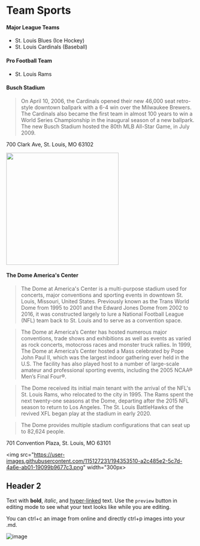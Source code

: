 # Team Sports

#### Major League Teams
- St. Louis Blues (Ice Hockey)
- St. Louis Cardinals (Baseball)

#### Pro Football Team
- St. Louis Rams

#### Busch Stadium

>On April 10, 2006, the Cardinals opened their new 46,000 seat retro-style downtown ballpark with a 6-4 win over the Milwaukee Brewers. The Cardinals also became the first team in almost 100 years to win a World Series Championship in the inaugural season of a new ballpark. The new Busch Stadium hosted the 80th MLB All-Star Game, in July 2009.

700 Clark Ave, St. Louis, MO 63102

<img src="https://user-images.githubusercontent.com/115127231/194351035-4dd89aa5-658a-4a15-9099-4f0883bd6ed4.png" width="300px">



#### The Dome America's Center

> The Dome at America's Center is a multi-purpose stadium used for concerts, major conventions and sporting events in downtown St. Louis, Missouri, United States. Previously known as the Trans World Dome from 1995 to 2001 and the Edward Jones Dome from 2002 to 2016, it was constructed largely to lure a National Football League (NFL) team back to St. Louis and to serve as a convention space.
 
> The Dome at America’s Center has hosted numerous major conventions, trade shows and exhibitions as well as events as varied as rock concerts, motocross races and monster truck rallies. In 1999, The Dome at America’s Center hosted a Mass celebrated by Pope John Paul II, which was the largest indoor gathering ever held in the U.S. The facility has also played host to a number of large-scale amateur and professional sporting events, including the 2005 NCAA® Men’s Final Four®.

>The Dome received its initial main tenant with the arrival of the NFL's St. Louis Rams, who relocated to the city in 1995. The Rams spent the next twenty-one seasons at the Dome, departing after the 2015 NFL season to return to Los Angeles. The St. Louis BattleHawks of the revived XFL began play at the stadium in early 2020.

>The Dome provides multiple stadium configurations that can seat up to 82,624 people.

701 Convention Plaza, St. Louis, MO 63101

<img src="https://user-images.githubusercontent.com/115127231/194353510-a2c485e2-5c7d-4a6e-ab01-19099b9677c3.png" width="300px>


## Header 2

Text with **bold**, _italic_, and [hyper-linked](https://ww2.amstat.org/meetings/wsds/2022/index.cfm) text. Use the `preview` button in editing mode to see what your text looks like while you are editing. 

You can ctrl+c an image from online and directly ctrl+p images into your .md. 

![image](https://user-images.githubusercontent.com/75965120/193682607-ecd7c869-8da9-427f-a127-246768618126.png)

